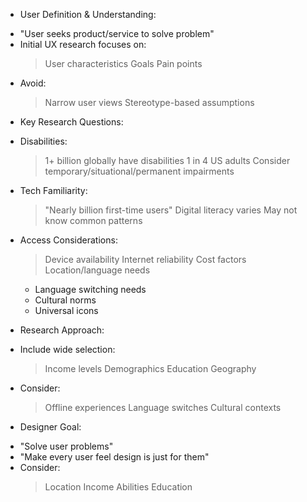 * User Definition & Understanding:
 - "User seeks product/service to solve problem"
 - Initial UX research focuses on:
   > User characteristics
   > Goals
   > Pain points
 - Avoid:
   > Narrow user views
   > Stereotype-based assumptions

* Key Research Questions:
 - Disabilities:
   > 1+ billion globally have disabilities
   > 1 in 4 US adults
   > Consider temporary/situational/permanent impairments
 - Tech Familiarity:
   > "Nearly billion first-time users"
   > Digital literacy varies
   > May not know common patterns
 
 - Access Considerations:
   > Device availability
   > Internet reliability
   > Cost factors
   > Location/language needs
     * Language switching needs
     * Cultural norms
     * Universal icons

* Research Approach:
 - Include wide selection:
   > Income levels
   > Demographics
   > Education
   > Geography
 - Consider:
   > Offline experiences
   > Language switches
   > Cultural contexts
   
* Designer Goal:
 - "Solve user problems"
 - "Make every user feel design is just for them"
 - Consider:
   > Location
   > Income
   > Abilities
   > Education